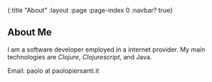 {:title "About"
 :layout :page
 :page-index 0
 :navbar? true}

## About Me

I am a software developer employed in a internet provider.
My main technologies are *Clojure*, *Clojurescript*, and Java.


Email: paolo at paolopiersanti.it
